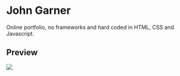 # John Garner
Online portfolio, no frameworks and hard coded in HTML, CSS and Javascript.

## Preview
![](other/preview.png)





